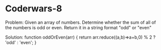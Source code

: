 # Coderwars-8

Problem: Given an array of numbers. Determine whether the sum of all of the numbers is odd or even. Return it in a string format "odd" or "even"

Solution:
function oddOrEven(arr) {
  return arr.reduce((a,b)=>a+b,0) % 2 ? 'odd' : 'even';
}
